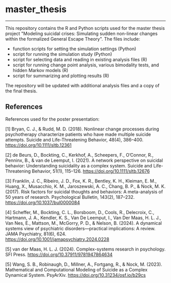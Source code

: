 # master_thesis
-------------------------
This repository contains the R and Python scripts used for the master thesis project "Modeling suicidal crises: Simulating sudden non-linear changes within the formalized General Escape Theory". The files include:

- function scripts for setting the simulation settings (Python)
- script for running the simulation study (Python)
- script for selecting data and reading in existing analysis files (R)
- script for running change point analysis, various bimodality tests, and hidden Markov models (R)
- script for summarizing and plotting results (R)

The repository will be updated with additional analysis files and a copy of the final thesis.

## References
References used for the poster presentation:

[1] Bryan, C. J., & Rudd, M. D. (2018). Nonlinear change processes during psychotherapy characterize patients who have made multiple suicide attempts. Suicide and Life-Threatening Behavior, 48(4), 386–400. https://doi.org/10.1111/sltb.12361

[2] de Beurs, D., Bockting, C., Kerkhof, A., Scheepers, F., O’Connor, R., Penninx, B., & van de Leemput, I. (2021). A network perspective on suicidal behavior: Understanding suicidality as a complex system. Suicide and Life-Threatening Behavior, 51(1), 115–126. https://doi.org/10.1111/sltb.12676

[3] Franklin, J. C., Ribeiro, J. D., Fox, K. R., Bentley, K. H., Kleiman, E. M., Huang, X., Musacchio, K. M., Jaroszewski, A. C., Chang, B. P., & Nock, M. K. (2017). Risk factors for suicidal thoughts and behaviors: A meta-analysis of 50 years of research. Psychological Bulletin, 143(2), 187–232. https://doi.org/10.1037/bul0000084

[4] Scheffer, M., Bockting, C. L., Borsboom, D., Cools, R., Delecroix, C., Hartmann, J. A., Kendler, K. S., Van De Leemput, I., Van Der Maas, H. L. J., Van Nes, E., Mattson, M., McGorry, P. D., & Nelson, B. (2024). A dynamical systems view of psychiatric disorders—practical implications: A review. JAMA Psychiatry, 81(6), 624. https://doi.org/10.1001/jamapsychiatry.2024.0228

[5] van der Maas, H. L. J. (2024). Complex-systems research in psychology. SFI Press. https://doi.org/10.37911/9781947864634

[5] Wang, S. B., Robinaugh, D., Millner, A., Fortgang, R., & Nock, M. (2023). Mathematical and Computational Modeling of Suicide as a Complex Dynamical System. PsyArXiv. https://doi.org/10.31234/osf.io/b29cs
